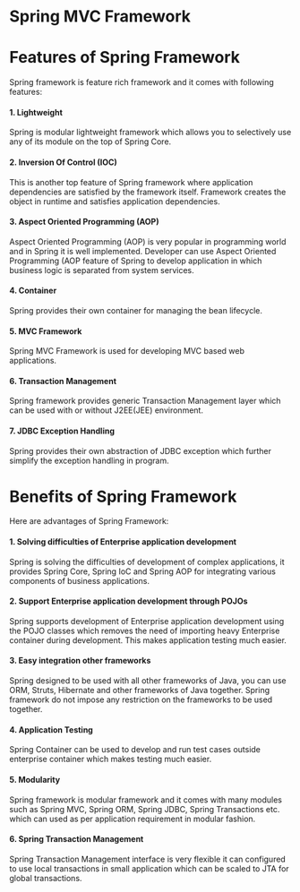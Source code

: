 <html>
  <body>
    <h1>Spring MVC Framework</h1>
    <h1> Features of Spring Framework</h1>
Spring framework is feature rich framework and it comes with following features:

<h4>1. Lightweight</h4>

<p>Spring is modular lightweight framework which allows you to selectively use any of its module on the top of Spring Core.</p>
<h4> 2. Inversion Of Control (IOC)</h4>
<p>This is another top feature of Spring framework where application dependencies are satisfied by the framework itself. Framework creates the object in runtime and satisfies application dependencies.</p>

<h4>3. Aspect Oriented Programming (AOP)</h4>
<p>Aspect Oriented Programming (AOP) is very popular in programming world and in Spring it is well implemented. Developer can use Aspect Oriented Programming (AOP feature of Spring to develop application in which business logic is separated from system services.</p>

<h4>4. Container</h4>
<p>Spring provides their own container for managing the bean lifecycle.</p>
<h4>5. MVC Framework</h4>
<p>Spring MVC Framework is used for developing MVC based web applications.</p>
<h4>6. Transaction Management</h4>
<p>Spring framework provides generic Transaction Management layer which can be used with or without J2EE(JEE) environment.</p>
<h4>7. JDBC Exception Handling</h4>
<p>Spring provides their own abstraction of JDBC exception which further simplify the exception handling in program.</p>

<h1>Benefits of Spring Framework</h1>
Here are advantages of Spring Framework:

<h4>1. Solving difficulties of Enterprise application development</h4>
<p>Spring is solving the difficulties of development of complex applications, it provides Spring Core,  Spring IoC and Spring AOP for integrating various components of business applications.</p>

<h4>2. Support Enterprise application development through POJOs</h4>

<p>Spring supports development of Enterprise application development using the POJO classes which removes the need of importing heavy Enterprise container during development. This makes application testing much easier.</p>

<h4>3. Easy integration other frameworks</h4>
<p>Spring designed to be used with all other frameworks of Java, you can use ORM, Struts, Hibernate and other frameworks of Java together. Spring framework do not impose any restriction on the frameworks to be used together.</p>
<h4>4. Application Testing</h4>
<p>Spring Container can be used to develop and run test cases outside enterprise container which makes testing much easier.</p>
<h4>5. Modularity</h4>
<p>Spring framework is modular framework and it comes with many modules such as Spring MVC, Spring ORM, Spring JDBC, Spring Transactions etc. which can used as per application requirement in modular fashion.</p>
<h4>6. Spring Transaction Management</h4>
<p>Spring Transaction Management interface is very flexible it can configured to use local transactions in small application which can be scaled to JTA for global transactions.</p>
  </body>
  </html>
